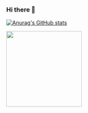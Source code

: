 ### Hi there 👋

<!--
**lualin/lualin** is a ✨ _special_ ✨ repository because its `README.md` (this file) appears on your GitHub profile.

Here are some ideas to get you started:

- 🔭 I’m currently working on ...
- 🌱 I’m currently learning ...
- 👯 I’m looking to collaborate on ...
- 🤔 I’m looking for help with ...
- 💬 Ask me about ...
- 📫 How to reach me: ...
- 😄 Pronouns: ...
- ⚡ Fun fact: ...
-->


[![Anurag's GitHub stats](https://github-readme-stats.vercel.app/api?username=lualin)](https://github.com/lualin/github-readme-stats)


<a href="URL_REDIRECT" target="blank"><img align="center" src="https://media.tenor.com/j9Fj-PzH_f4AAAAd/thinking-cat.gif" height="200" /></a>
